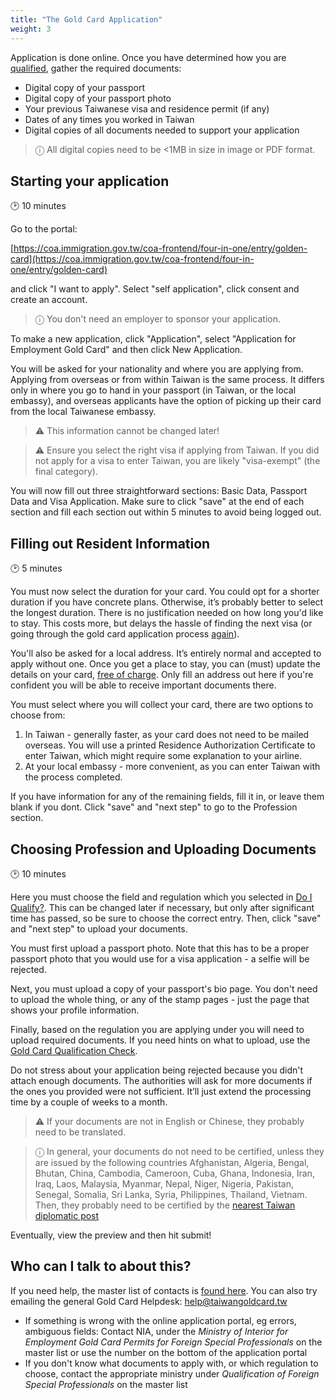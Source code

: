 ```yaml
---
title: "The Gold Card Application"
weight: 3
---
```

<!--- (c) Tom Fifield, licensed under a
Creative Commons Attribution-NonCommercial-ShareAlike 4.0 International License. -->

Application is done online. Once you have determined how you are [qualified](/application-faq/qualifications/),
 gather the required documents:

* Digital copy of your passport
* Digital copy of your passport photo
* Your previous Taiwanese visa and residence permit (if any)
* Dates of any times you worked in Taiwan
* Digital copies of all documents needed to support your application

> ⓘ  All digital copies need to be <1MB in size in image or PDF format.

## Starting your application
🕑 10 minutes

Go to the portal:

 [https://coa.immigration.gov.tw/coa-frontend/four-in-one/entry/golden-card](https://coa.immigration.gov.tw/coa-frontend/four-in-one/entry/golden-card)

and click "I want to apply". Select "self application", click consent and create an account.

> ⓘ  You don't need an employer to sponsor your application.

To make a new application, click "Application", select "Application for Employment Gold Card"
 and then click New Application.

You will be asked for your nationality and where you are applying from. 
 Applying from overseas or from within Taiwan is the same process. It differs only in where you go
 to hand in your passport (in Taiwan, or the local embassy), and overseas applicants
 have the option of picking up their card from the local Taiwanese embassy.

> ⚠️  This information cannot be changed later!

> ⚠️  Ensure you select the right visa if applying from Taiwan. If you did not apply for
> a visa to enter Taiwan, you are likely "visa-exempt" (the final category).

You will now fill out three straightforward sections: Basic Data, Passport Data and Visa Application.
Make sure to click "save" at the end of each section and fill each section out within 5 minutes to avoid being logged out.

## Filling out Resident Information
🕑 5 minutes

You must now select the duration for your card. You could opt for a shorter duration if you have
 concrete plans. Otherwise, it’s probably better to select the longest duration. There is no
 justification needed on how long you'd like to stay. This costs more, but delays the hassle of
 finding the next visa (or going through the gold card application process [again](/goldcard-holders-faq/validity/)).

You'll also be asked for a local address. It’s entirely normal and accepted to apply without one.
 Once you get a place to stay, you can (must) update the details on your card,
 [free of charge](/goldcard-holders-faq/life-in-taiwan/#what-happens-if-i-change-my-address). Only
 fill an address out here if you're confident you will be able to receive important documents there.

You must select where you will collect your card, there are two options to choose from:
1. In Taiwan - generally faster, as your card does not need to be mailed overseas. You will use a
 printed Residence Authorization Certificate to enter Taiwan, which might require some explanation
 to your airline.
1. At your local embassy - more convenient, as you can enter Taiwan with the process completed.

If you have information for any of the remaining fields, fill it in, or leave them blank if you dont.
 Click "save" and "next step" to go to the Profession section.


## Choosing Profession and Uploading Documents
🕑 10 minutes

Here you must choose the field and regulation which you selected in [Do I Qualify?](/application-faq/qualifications/).
This can be changed later if necessary, but only after significant time has passed, so
 be sure to choose the correct entry. Then, click "save" and "next step" to upload your documents.

You must first upload a passport photo. Note that this has to be a proper passport photo that you would
 use for a visa application - a selfie will be rejected.

Next, you must upload a copy of your passport's bio page. You don't need to upload the whole thing,
 or any of the stamp pages - just the page that shows your profile information.

Finally, based on the regulation you are applying under you will need to upload required documents.
 If you need hints on what to upload, use the [Gold Card Qualification Check](https://visafinder.tw/gold-card-qualification/).

Do not stress about your application being rejected because you didn't attach enough documents.
The authorities will ask for more documents if the ones you provided were not
 sufficient. It’ll just extend the processing time by a couple of weeks to a month.

> ⚠️  If your documents are not in English or Chinese, they probably need to be translated.

> ⓘ  In general, your documents do not need to be certified, unless they are issued by
> the following countries Afghanistan, Algeria, Bengal,
> Bhutan, China, Cambodia, Cameroon, Cuba, Ghana, Indonesia, Iran, Iraq, Laos, Malaysia, Myanmar,
> Nepal, Niger, Nigeria, Pakistan, Senegal,  Somalia, Sri Lanka, Syria, Philippines, Thailand, Vietnam.
> Then, they probably need to be certified by the [nearest Taiwan diplomatic post](https://www.mofa.gov.tw/en/OverseasOfficeLink.aspx?n=1A4D7D5A68ECF4B9&sms=A76B7230ADF29736)


Eventually, view the preview and then hit submit!



## Who can I talk to about this?
If you need help, the master list of contacts is [found here](https://foreigntalentact.ndc.gov.tw/en/cp.aspx?n=D927ED39BDAE7478&s=DA2F7BC919B77E24).
You can also try emailing the general Gold Card Helpdesk: [help@taiwangoldcard.tw](mailto:help@taiwangoldcard.tw)

- If something is wrong with the online application portal, eg errors, ambiguous fields: Contact NIA, under the _Ministry of Interior for Employment Gold Card Permits for Foreign Special Professionals_ on the master list or use the number on the bottom of the application portal
- If you don't know what documents to apply with, or which regulation to choose, contact the appropriate ministry under _Qualification of Foreign Special Professionals_ on the master list
